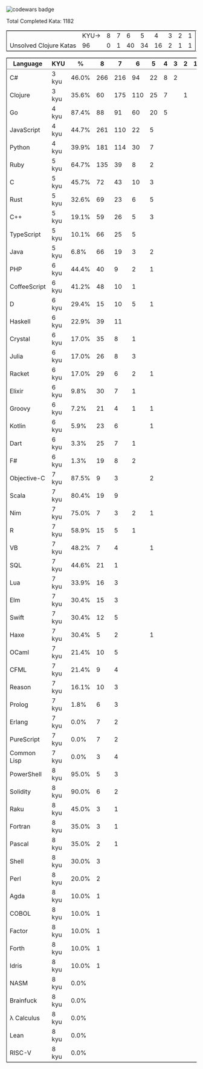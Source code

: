 ![codewars badge](<https://www.codewars.com/users/qmstuart/badges/large>)

Total Completed Kata:      1182

<table border="2" cellspacing="0" cellpadding="6" rules="groups" frame="hsides">


<colgroup>
<col  class="org-left" />

<col  class="org-right" />

<col  class="org-right" />

<col  class="org-right" />

<col  class="org-right" />

<col  class="org-right" />

<col  class="org-right" />

<col  class="org-right" />

<col  class="org-right" />

<col  class="org-right" />
</colgroup>
<tbody>
<tr>
<td class="org-left">&#xa0;</td>
<td class="org-right">KYU-></td>
<td class="org-right">8</td>
<td class="org-right">7</td>
<td class="org-right">6</td>
<td class="org-right">5</td>
<td class="org-right">4</td>
<td class="org-right">3</td>
<td class="org-right">2</td>
<td class="org-right">1</td>
</tr>


<tr>
<td class="org-left">Unsolved Clojure Katas</td>
<td class="org-right">96</td>
<td class="org-right">0</td>
<td class="org-right">1</td>
<td class="org-right">40</td>
<td class="org-right">34</td>
<td class="org-right">16</td>
<td class="org-right">2</td>
<td class="org-right">1</td>
<td class="org-right">1</td>
</tr>
</tbody>
</table>

<table border="2" cellspacing="0" cellpadding="6" rules="groups" frame="hsides">


<colgroup>
<col  class="org-left" />

<col  class="org-left" />

<col  class="org-right" />

<col  class="org-right" />

<col  class="org-right" />

<col  class="org-right" />

<col  class="org-right" />

<col  class="org-right" />

<col  class="org-right" />

<col  class="org-right" />

<col  class="org-right" />

<col  class="org-right" />
</colgroup>
<thead>
<tr>
<th scope="col" class="org-left">Language</th>
<th scope="col" class="org-left">KYU</th>
<th scope="col" class="org-right">%</th>
<th scope="col" class="org-right">8</th>
<th scope="col" class="org-right">7</th>
<th scope="col" class="org-right">6</th>
<th scope="col" class="org-right">5</th>
<th scope="col" class="org-right">4</th>
<th scope="col" class="org-right">3</th>
<th scope="col" class="org-right">2</th>
<th scope="col" class="org-right">1</th>
<th scope="col" class="org-right">Total</th>
</tr>
</thead>

<tbody>
<tr>
<td class="org-left">C#</td>
<td class="org-left">3 kyu</td>
<td class="org-right">46.0%</td>
<td class="org-right">266</td>
<td class="org-right">216</td>
<td class="org-right">94</td>
<td class="org-right">22</td>
<td class="org-right">8</td>
<td class="org-right">2</td>
<td class="org-right">&#xa0;</td>
<td class="org-right">&#xa0;</td>
<td class="org-right">608</td>
</tr>


<tr>
<td class="org-left">Clojure</td>
<td class="org-left">3 kyu</td>
<td class="org-right">35.6%</td>
<td class="org-right">60</td>
<td class="org-right">175</td>
<td class="org-right">110</td>
<td class="org-right">25</td>
<td class="org-right">7</td>
<td class="org-right">&#xa0;</td>
<td class="org-right">1</td>
<td class="org-right">&#xa0;</td>
<td class="org-right">378</td>
</tr>


<tr>
<td class="org-left">Go</td>
<td class="org-left">4 kyu</td>
<td class="org-right">87.4%</td>
<td class="org-right">88</td>
<td class="org-right">91</td>
<td class="org-right">60</td>
<td class="org-right">20</td>
<td class="org-right">5</td>
<td class="org-right">&#xa0;</td>
<td class="org-right">&#xa0;</td>
<td class="org-right">&#xa0;</td>
<td class="org-right">264</td>
</tr>


<tr>
<td class="org-left">JavaScript</td>
<td class="org-left">4 kyu</td>
<td class="org-right">44.7%</td>
<td class="org-right">261</td>
<td class="org-right">110</td>
<td class="org-right">22</td>
<td class="org-right">5</td>
<td class="org-right">&#xa0;</td>
<td class="org-right">&#xa0;</td>
<td class="org-right">&#xa0;</td>
<td class="org-right">&#xa0;</td>
<td class="org-right">398</td>
</tr>


<tr>
<td class="org-left">Python</td>
<td class="org-left">4 kyu</td>
<td class="org-right">39.9%</td>
<td class="org-right">181</td>
<td class="org-right">114</td>
<td class="org-right">30</td>
<td class="org-right">7</td>
<td class="org-right">&#xa0;</td>
<td class="org-right">&#xa0;</td>
<td class="org-right">&#xa0;</td>
<td class="org-right">&#xa0;</td>
<td class="org-right">332</td>
</tr>


<tr>
<td class="org-left">Ruby</td>
<td class="org-left">5 kyu</td>
<td class="org-right">64.7%</td>
<td class="org-right">135</td>
<td class="org-right">39</td>
<td class="org-right">8</td>
<td class="org-right">2</td>
<td class="org-right">&#xa0;</td>
<td class="org-right">&#xa0;</td>
<td class="org-right">&#xa0;</td>
<td class="org-right">&#xa0;</td>
<td class="org-right">184</td>
</tr>


<tr>
<td class="org-left">C</td>
<td class="org-left">5 kyu</td>
<td class="org-right">45.7%</td>
<td class="org-right">72</td>
<td class="org-right">43</td>
<td class="org-right">10</td>
<td class="org-right">3</td>
<td class="org-right">&#xa0;</td>
<td class="org-right">&#xa0;</td>
<td class="org-right">&#xa0;</td>
<td class="org-right">&#xa0;</td>
<td class="org-right">128</td>
</tr>


<tr>
<td class="org-left">Rust</td>
<td class="org-left">5 kyu</td>
<td class="org-right">32.6%</td>
<td class="org-right">69</td>
<td class="org-right">23</td>
<td class="org-right">6</td>
<td class="org-right">5</td>
<td class="org-right">&#xa0;</td>
<td class="org-right">&#xa0;</td>
<td class="org-right">&#xa0;</td>
<td class="org-right">&#xa0;</td>
<td class="org-right">103</td>
</tr>


<tr>
<td class="org-left">C++</td>
<td class="org-left">5 kyu</td>
<td class="org-right">19.1%</td>
<td class="org-right">59</td>
<td class="org-right">26</td>
<td class="org-right">5</td>
<td class="org-right">3</td>
<td class="org-right">&#xa0;</td>
<td class="org-right">&#xa0;</td>
<td class="org-right">&#xa0;</td>
<td class="org-right">&#xa0;</td>
<td class="org-right">93</td>
</tr>


<tr>
<td class="org-left">TypeScript</td>
<td class="org-left">5 kyu</td>
<td class="org-right">10.1%</td>
<td class="org-right">66</td>
<td class="org-right">25</td>
<td class="org-right">5</td>
<td class="org-right">&#xa0;</td>
<td class="org-right">&#xa0;</td>
<td class="org-right">&#xa0;</td>
<td class="org-right">&#xa0;</td>
<td class="org-right">&#xa0;</td>
<td class="org-right">96</td>
</tr>


<tr>
<td class="org-left">Java</td>
<td class="org-left">5 kyu</td>
<td class="org-right">6.8%</td>
<td class="org-right">66</td>
<td class="org-right">19</td>
<td class="org-right">3</td>
<td class="org-right">2</td>
<td class="org-right">&#xa0;</td>
<td class="org-right">&#xa0;</td>
<td class="org-right">&#xa0;</td>
<td class="org-right">&#xa0;</td>
<td class="org-right">90</td>
</tr>


<tr>
<td class="org-left">PHP</td>
<td class="org-left">6 kyu</td>
<td class="org-right">44.4%</td>
<td class="org-right">40</td>
<td class="org-right">9</td>
<td class="org-right">2</td>
<td class="org-right">1</td>
<td class="org-right">&#xa0;</td>
<td class="org-right">&#xa0;</td>
<td class="org-right">&#xa0;</td>
<td class="org-right">&#xa0;</td>
<td class="org-right">52</td>
</tr>


<tr>
<td class="org-left">CoffeeScript</td>
<td class="org-left">6 kyu</td>
<td class="org-right">41.2%</td>
<td class="org-right">48</td>
<td class="org-right">10</td>
<td class="org-right">1</td>
<td class="org-right">&#xa0;</td>
<td class="org-right">&#xa0;</td>
<td class="org-right">&#xa0;</td>
<td class="org-right">&#xa0;</td>
<td class="org-right">&#xa0;</td>
<td class="org-right">59</td>
</tr>


<tr>
<td class="org-left">D</td>
<td class="org-left">6 kyu</td>
<td class="org-right">29.4%</td>
<td class="org-right">15</td>
<td class="org-right">10</td>
<td class="org-right">5</td>
<td class="org-right">1</td>
<td class="org-right">&#xa0;</td>
<td class="org-right">&#xa0;</td>
<td class="org-right">&#xa0;</td>
<td class="org-right">&#xa0;</td>
<td class="org-right">31</td>
</tr>


<tr>
<td class="org-left">Haskell</td>
<td class="org-left">6 kyu</td>
<td class="org-right">22.9%</td>
<td class="org-right">39</td>
<td class="org-right">11</td>
<td class="org-right">&#xa0;</td>
<td class="org-right">&#xa0;</td>
<td class="org-right">&#xa0;</td>
<td class="org-right">&#xa0;</td>
<td class="org-right">&#xa0;</td>
<td class="org-right">&#xa0;</td>
<td class="org-right">50</td>
</tr>


<tr>
<td class="org-left">Crystal</td>
<td class="org-left">6 kyu</td>
<td class="org-right">17.0%</td>
<td class="org-right">35</td>
<td class="org-right">8</td>
<td class="org-right">1</td>
<td class="org-right">&#xa0;</td>
<td class="org-right">&#xa0;</td>
<td class="org-right">&#xa0;</td>
<td class="org-right">&#xa0;</td>
<td class="org-right">&#xa0;</td>
<td class="org-right">44</td>
</tr>


<tr>
<td class="org-left">Julia</td>
<td class="org-left">6 kyu</td>
<td class="org-right">17.0%</td>
<td class="org-right">26</td>
<td class="org-right">8</td>
<td class="org-right">3</td>
<td class="org-right">&#xa0;</td>
<td class="org-right">&#xa0;</td>
<td class="org-right">&#xa0;</td>
<td class="org-right">&#xa0;</td>
<td class="org-right">&#xa0;</td>
<td class="org-right">37</td>
</tr>


<tr>
<td class="org-left">Racket</td>
<td class="org-left">6 kyu</td>
<td class="org-right">17.0%</td>
<td class="org-right">29</td>
<td class="org-right">6</td>
<td class="org-right">2</td>
<td class="org-right">1</td>
<td class="org-right">&#xa0;</td>
<td class="org-right">&#xa0;</td>
<td class="org-right">&#xa0;</td>
<td class="org-right">&#xa0;</td>
<td class="org-right">38</td>
</tr>


<tr>
<td class="org-left">Elixir</td>
<td class="org-left">6 kyu</td>
<td class="org-right">9.8%</td>
<td class="org-right">30</td>
<td class="org-right">7</td>
<td class="org-right">1</td>
<td class="org-right">&#xa0;</td>
<td class="org-right">&#xa0;</td>
<td class="org-right">&#xa0;</td>
<td class="org-right">&#xa0;</td>
<td class="org-right">&#xa0;</td>
<td class="org-right">38</td>
</tr>


<tr>
<td class="org-left">Groovy</td>
<td class="org-left">6 kyu</td>
<td class="org-right">7.2%</td>
<td class="org-right">21</td>
<td class="org-right">4</td>
<td class="org-right">1</td>
<td class="org-right">1</td>
<td class="org-right">&#xa0;</td>
<td class="org-right">&#xa0;</td>
<td class="org-right">&#xa0;</td>
<td class="org-right">&#xa0;</td>
<td class="org-right">27</td>
</tr>


<tr>
<td class="org-left">Kotlin</td>
<td class="org-left">6 kyu</td>
<td class="org-right">5.9%</td>
<td class="org-right">23</td>
<td class="org-right">6</td>
<td class="org-right">&#xa0;</td>
<td class="org-right">1</td>
<td class="org-right">&#xa0;</td>
<td class="org-right">&#xa0;</td>
<td class="org-right">&#xa0;</td>
<td class="org-right">&#xa0;</td>
<td class="org-right">30</td>
</tr>


<tr>
<td class="org-left">Dart</td>
<td class="org-left">6 kyu</td>
<td class="org-right">3.3%</td>
<td class="org-right">25</td>
<td class="org-right">7</td>
<td class="org-right">1</td>
<td class="org-right">&#xa0;</td>
<td class="org-right">&#xa0;</td>
<td class="org-right">&#xa0;</td>
<td class="org-right">&#xa0;</td>
<td class="org-right">&#xa0;</td>
<td class="org-right">33</td>
</tr>


<tr>
<td class="org-left">F#</td>
<td class="org-left">6 kyu</td>
<td class="org-right">1.3%</td>
<td class="org-right">19</td>
<td class="org-right">8</td>
<td class="org-right">2</td>
<td class="org-right">&#xa0;</td>
<td class="org-right">&#xa0;</td>
<td class="org-right">&#xa0;</td>
<td class="org-right">&#xa0;</td>
<td class="org-right">&#xa0;</td>
<td class="org-right">29</td>
</tr>


<tr>
<td class="org-left">Objective-C</td>
<td class="org-left">7 kyu</td>
<td class="org-right">87.5%</td>
<td class="org-right">9</td>
<td class="org-right">3</td>
<td class="org-right">&#xa0;</td>
<td class="org-right">2</td>
<td class="org-right">&#xa0;</td>
<td class="org-right">&#xa0;</td>
<td class="org-right">&#xa0;</td>
<td class="org-right">&#xa0;</td>
<td class="org-right">14</td>
</tr>


<tr>
<td class="org-left">Scala</td>
<td class="org-left">7 kyu</td>
<td class="org-right">80.4%</td>
<td class="org-right">19</td>
<td class="org-right">9</td>
<td class="org-right">&#xa0;</td>
<td class="org-right">&#xa0;</td>
<td class="org-right">&#xa0;</td>
<td class="org-right">&#xa0;</td>
<td class="org-right">&#xa0;</td>
<td class="org-right">&#xa0;</td>
<td class="org-right">28</td>
</tr>


<tr>
<td class="org-left">Nim</td>
<td class="org-left">7 kyu</td>
<td class="org-right">75.0%</td>
<td class="org-right">7</td>
<td class="org-right">3</td>
<td class="org-right">2</td>
<td class="org-right">1</td>
<td class="org-right">&#xa0;</td>
<td class="org-right">&#xa0;</td>
<td class="org-right">&#xa0;</td>
<td class="org-right">&#xa0;</td>
<td class="org-right">13</td>
</tr>


<tr>
<td class="org-left">R</td>
<td class="org-left">7 kyu</td>
<td class="org-right">58.9%</td>
<td class="org-right">15</td>
<td class="org-right">5</td>
<td class="org-right">1</td>
<td class="org-right">&#xa0;</td>
<td class="org-right">&#xa0;</td>
<td class="org-right">&#xa0;</td>
<td class="org-right">&#xa0;</td>
<td class="org-right">&#xa0;</td>
<td class="org-right">21</td>
</tr>


<tr>
<td class="org-left">VB</td>
<td class="org-left">7 kyu</td>
<td class="org-right">48.2%</td>
<td class="org-right">7</td>
<td class="org-right">4</td>
<td class="org-right">&#xa0;</td>
<td class="org-right">1</td>
<td class="org-right">&#xa0;</td>
<td class="org-right">&#xa0;</td>
<td class="org-right">&#xa0;</td>
<td class="org-right">&#xa0;</td>
<td class="org-right">12</td>
</tr>


<tr>
<td class="org-left">SQL</td>
<td class="org-left">7 kyu</td>
<td class="org-right">44.6%</td>
<td class="org-right">21</td>
<td class="org-right">1</td>
<td class="org-right">&#xa0;</td>
<td class="org-right">&#xa0;</td>
<td class="org-right">&#xa0;</td>
<td class="org-right">&#xa0;</td>
<td class="org-right">&#xa0;</td>
<td class="org-right">&#xa0;</td>
<td class="org-right">22</td>
</tr>


<tr>
<td class="org-left">Lua</td>
<td class="org-left">7 kyu</td>
<td class="org-right">33.9%</td>
<td class="org-right">16</td>
<td class="org-right">3</td>
<td class="org-right">&#xa0;</td>
<td class="org-right">&#xa0;</td>
<td class="org-right">&#xa0;</td>
<td class="org-right">&#xa0;</td>
<td class="org-right">&#xa0;</td>
<td class="org-right">&#xa0;</td>
<td class="org-right">19</td>
</tr>


<tr>
<td class="org-left">Elm</td>
<td class="org-left">7 kyu</td>
<td class="org-right">30.4%</td>
<td class="org-right">15</td>
<td class="org-right">3</td>
<td class="org-right">&#xa0;</td>
<td class="org-right">&#xa0;</td>
<td class="org-right">&#xa0;</td>
<td class="org-right">&#xa0;</td>
<td class="org-right">&#xa0;</td>
<td class="org-right">&#xa0;</td>
<td class="org-right">18</td>
</tr>


<tr>
<td class="org-left">Swift</td>
<td class="org-left">7 kyu</td>
<td class="org-right">30.4%</td>
<td class="org-right">12</td>
<td class="org-right">5</td>
<td class="org-right">&#xa0;</td>
<td class="org-right">&#xa0;</td>
<td class="org-right">&#xa0;</td>
<td class="org-right">&#xa0;</td>
<td class="org-right">&#xa0;</td>
<td class="org-right">&#xa0;</td>
<td class="org-right">17</td>
</tr>


<tr>
<td class="org-left">Haxe</td>
<td class="org-left">7 kyu</td>
<td class="org-right">30.4%</td>
<td class="org-right">5</td>
<td class="org-right">2</td>
<td class="org-right">&#xa0;</td>
<td class="org-right">1</td>
<td class="org-right">&#xa0;</td>
<td class="org-right">&#xa0;</td>
<td class="org-right">&#xa0;</td>
<td class="org-right">&#xa0;</td>
<td class="org-right">8</td>
</tr>


<tr>
<td class="org-left">OCaml</td>
<td class="org-left">7 kyu</td>
<td class="org-right">21.4%</td>
<td class="org-right">10</td>
<td class="org-right">5</td>
<td class="org-right">&#xa0;</td>
<td class="org-right">&#xa0;</td>
<td class="org-right">&#xa0;</td>
<td class="org-right">&#xa0;</td>
<td class="org-right">&#xa0;</td>
<td class="org-right">&#xa0;</td>
<td class="org-right">15</td>
</tr>


<tr>
<td class="org-left">CFML</td>
<td class="org-left">7 kyu</td>
<td class="org-right">21.4%</td>
<td class="org-right">9</td>
<td class="org-right">4</td>
<td class="org-right">&#xa0;</td>
<td class="org-right">&#xa0;</td>
<td class="org-right">&#xa0;</td>
<td class="org-right">&#xa0;</td>
<td class="org-right">&#xa0;</td>
<td class="org-right">&#xa0;</td>
<td class="org-right">13</td>
</tr>


<tr>
<td class="org-left">Reason</td>
<td class="org-left">7 kyu</td>
<td class="org-right">16.1%</td>
<td class="org-right">10</td>
<td class="org-right">3</td>
<td class="org-right">&#xa0;</td>
<td class="org-right">&#xa0;</td>
<td class="org-right">&#xa0;</td>
<td class="org-right">&#xa0;</td>
<td class="org-right">&#xa0;</td>
<td class="org-right">&#xa0;</td>
<td class="org-right">13</td>
</tr>


<tr>
<td class="org-left">Prolog</td>
<td class="org-left">7 kyu</td>
<td class="org-right">1.8%</td>
<td class="org-right">6</td>
<td class="org-right">3</td>
<td class="org-right">&#xa0;</td>
<td class="org-right">&#xa0;</td>
<td class="org-right">&#xa0;</td>
<td class="org-right">&#xa0;</td>
<td class="org-right">&#xa0;</td>
<td class="org-right">&#xa0;</td>
<td class="org-right">9</td>
</tr>


<tr>
<td class="org-left">Erlang</td>
<td class="org-left">7 kyu</td>
<td class="org-right">0.0%</td>
<td class="org-right">7</td>
<td class="org-right">2</td>
<td class="org-right">&#xa0;</td>
<td class="org-right">&#xa0;</td>
<td class="org-right">&#xa0;</td>
<td class="org-right">&#xa0;</td>
<td class="org-right">&#xa0;</td>
<td class="org-right">&#xa0;</td>
<td class="org-right">9</td>
</tr>


<tr>
<td class="org-left">PureScript</td>
<td class="org-left">7 kyu</td>
<td class="org-right">0.0%</td>
<td class="org-right">7</td>
<td class="org-right">2</td>
<td class="org-right">&#xa0;</td>
<td class="org-right">&#xa0;</td>
<td class="org-right">&#xa0;</td>
<td class="org-right">&#xa0;</td>
<td class="org-right">&#xa0;</td>
<td class="org-right">&#xa0;</td>
<td class="org-right">9</td>
</tr>


<tr>
<td class="org-left">Common Lisp</td>
<td class="org-left">7 kyu</td>
<td class="org-right">0.0%</td>
<td class="org-right">3</td>
<td class="org-right">4</td>
<td class="org-right">&#xa0;</td>
<td class="org-right">&#xa0;</td>
<td class="org-right">&#xa0;</td>
<td class="org-right">&#xa0;</td>
<td class="org-right">&#xa0;</td>
<td class="org-right">&#xa0;</td>
<td class="org-right">7</td>
</tr>


<tr>
<td class="org-left">PowerShell</td>
<td class="org-left">8 kyu</td>
<td class="org-right">95.0%</td>
<td class="org-right">5</td>
<td class="org-right">3</td>
<td class="org-right">&#xa0;</td>
<td class="org-right">&#xa0;</td>
<td class="org-right">&#xa0;</td>
<td class="org-right">&#xa0;</td>
<td class="org-right">&#xa0;</td>
<td class="org-right">&#xa0;</td>
<td class="org-right">8</td>
</tr>


<tr>
<td class="org-left">Solidity</td>
<td class="org-left">8 kyu</td>
<td class="org-right">90.0%</td>
<td class="org-right">6</td>
<td class="org-right">2</td>
<td class="org-right">&#xa0;</td>
<td class="org-right">&#xa0;</td>
<td class="org-right">&#xa0;</td>
<td class="org-right">&#xa0;</td>
<td class="org-right">&#xa0;</td>
<td class="org-right">&#xa0;</td>
<td class="org-right">8</td>
</tr>


<tr>
<td class="org-left">Raku</td>
<td class="org-left">8 kyu</td>
<td class="org-right">45.0%</td>
<td class="org-right">3</td>
<td class="org-right">1</td>
<td class="org-right">&#xa0;</td>
<td class="org-right">&#xa0;</td>
<td class="org-right">&#xa0;</td>
<td class="org-right">&#xa0;</td>
<td class="org-right">&#xa0;</td>
<td class="org-right">&#xa0;</td>
<td class="org-right">4</td>
</tr>


<tr>
<td class="org-left">Fortran</td>
<td class="org-left">8 kyu</td>
<td class="org-right">35.0%</td>
<td class="org-right">3</td>
<td class="org-right">1</td>
<td class="org-right">&#xa0;</td>
<td class="org-right">&#xa0;</td>
<td class="org-right">&#xa0;</td>
<td class="org-right">&#xa0;</td>
<td class="org-right">&#xa0;</td>
<td class="org-right">&#xa0;</td>
<td class="org-right">4</td>
</tr>


<tr>
<td class="org-left">Pascal</td>
<td class="org-left">8 kyu</td>
<td class="org-right">35.0%</td>
<td class="org-right">2</td>
<td class="org-right">1</td>
<td class="org-right">&#xa0;</td>
<td class="org-right">&#xa0;</td>
<td class="org-right">&#xa0;</td>
<td class="org-right">&#xa0;</td>
<td class="org-right">&#xa0;</td>
<td class="org-right">&#xa0;</td>
<td class="org-right">3</td>
</tr>


<tr>
<td class="org-left">Shell</td>
<td class="org-left">8 kyu</td>
<td class="org-right">30.0%</td>
<td class="org-right">3</td>
<td class="org-right">&#xa0;</td>
<td class="org-right">&#xa0;</td>
<td class="org-right">&#xa0;</td>
<td class="org-right">&#xa0;</td>
<td class="org-right">&#xa0;</td>
<td class="org-right">&#xa0;</td>
<td class="org-right">&#xa0;</td>
<td class="org-right">3</td>
</tr>


<tr>
<td class="org-left">Perl</td>
<td class="org-left">8 kyu</td>
<td class="org-right">20.0%</td>
<td class="org-right">2</td>
<td class="org-right">&#xa0;</td>
<td class="org-right">&#xa0;</td>
<td class="org-right">&#xa0;</td>
<td class="org-right">&#xa0;</td>
<td class="org-right">&#xa0;</td>
<td class="org-right">&#xa0;</td>
<td class="org-right">&#xa0;</td>
<td class="org-right">2</td>
</tr>


<tr>
<td class="org-left">Agda</td>
<td class="org-left">8 kyu</td>
<td class="org-right">10.0%</td>
<td class="org-right">1</td>
<td class="org-right">&#xa0;</td>
<td class="org-right">&#xa0;</td>
<td class="org-right">&#xa0;</td>
<td class="org-right">&#xa0;</td>
<td class="org-right">&#xa0;</td>
<td class="org-right">&#xa0;</td>
<td class="org-right">&#xa0;</td>
<td class="org-right">1</td>
</tr>


<tr>
<td class="org-left">COBOL</td>
<td class="org-left">8 kyu</td>
<td class="org-right">10.0%</td>
<td class="org-right">1</td>
<td class="org-right">&#xa0;</td>
<td class="org-right">&#xa0;</td>
<td class="org-right">&#xa0;</td>
<td class="org-right">&#xa0;</td>
<td class="org-right">&#xa0;</td>
<td class="org-right">&#xa0;</td>
<td class="org-right">&#xa0;</td>
<td class="org-right">1</td>
</tr>


<tr>
<td class="org-left">Factor</td>
<td class="org-left">8 kyu</td>
<td class="org-right">10.0%</td>
<td class="org-right">1</td>
<td class="org-right">&#xa0;</td>
<td class="org-right">&#xa0;</td>
<td class="org-right">&#xa0;</td>
<td class="org-right">&#xa0;</td>
<td class="org-right">&#xa0;</td>
<td class="org-right">&#xa0;</td>
<td class="org-right">&#xa0;</td>
<td class="org-right">1</td>
</tr>


<tr>
<td class="org-left">Forth</td>
<td class="org-left">8 kyu</td>
<td class="org-right">10.0%</td>
<td class="org-right">1</td>
<td class="org-right">&#xa0;</td>
<td class="org-right">&#xa0;</td>
<td class="org-right">&#xa0;</td>
<td class="org-right">&#xa0;</td>
<td class="org-right">&#xa0;</td>
<td class="org-right">&#xa0;</td>
<td class="org-right">&#xa0;</td>
<td class="org-right">1</td>
</tr>


<tr>
<td class="org-left">Idris</td>
<td class="org-left">8 kyu</td>
<td class="org-right">10.0%</td>
<td class="org-right">1</td>
<td class="org-right">&#xa0;</td>
<td class="org-right">&#xa0;</td>
<td class="org-right">&#xa0;</td>
<td class="org-right">&#xa0;</td>
<td class="org-right">&#xa0;</td>
<td class="org-right">&#xa0;</td>
<td class="org-right">&#xa0;</td>
<td class="org-right">1</td>
</tr>


<tr>
<td class="org-left">NASM</td>
<td class="org-left">8 kyu</td>
<td class="org-right">0.0%</td>
<td class="org-right">&#xa0;</td>
<td class="org-right">&#xa0;</td>
<td class="org-right">&#xa0;</td>
<td class="org-right">&#xa0;</td>
<td class="org-right">&#xa0;</td>
<td class="org-right">&#xa0;</td>
<td class="org-right">&#xa0;</td>
<td class="org-right">&#xa0;</td>
<td class="org-right">0</td>
</tr>


<tr>
<td class="org-left">Brainfuck</td>
<td class="org-left">8 kyu</td>
<td class="org-right">0.0%</td>
<td class="org-right">&#xa0;</td>
<td class="org-right">&#xa0;</td>
<td class="org-right">&#xa0;</td>
<td class="org-right">&#xa0;</td>
<td class="org-right">&#xa0;</td>
<td class="org-right">&#xa0;</td>
<td class="org-right">&#xa0;</td>
<td class="org-right">&#xa0;</td>
<td class="org-right">0</td>
</tr>


<tr>
<td class="org-left">λ Calculus</td>
<td class="org-left">8 kyu</td>
<td class="org-right">0.0%</td>
<td class="org-right">&#xa0;</td>
<td class="org-right">&#xa0;</td>
<td class="org-right">&#xa0;</td>
<td class="org-right">&#xa0;</td>
<td class="org-right">&#xa0;</td>
<td class="org-right">&#xa0;</td>
<td class="org-right">&#xa0;</td>
<td class="org-right">&#xa0;</td>
<td class="org-right">0</td>
</tr>


<tr>
<td class="org-left">Lean</td>
<td class="org-left">8 kyu</td>
<td class="org-right">0.0%</td>
<td class="org-right">&#xa0;</td>
<td class="org-right">&#xa0;</td>
<td class="org-right">&#xa0;</td>
<td class="org-right">&#xa0;</td>
<td class="org-right">&#xa0;</td>
<td class="org-right">&#xa0;</td>
<td class="org-right">&#xa0;</td>
<td class="org-right">&#xa0;</td>
<td class="org-right">0</td>
</tr>


<tr>
<td class="org-left">RISC-V</td>
<td class="org-left">8 kyu</td>
<td class="org-right">0.0%</td>
<td class="org-right">&#xa0;</td>
<td class="org-right">&#xa0;</td>
<td class="org-right">&#xa0;</td>
<td class="org-right">&#xa0;</td>
<td class="org-right">&#xa0;</td>
<td class="org-right">&#xa0;</td>
<td class="org-right">&#xa0;</td>
<td class="org-right">&#xa0;</td>
<td class="org-right">0</td>
</tr>
</tbody>
</table>